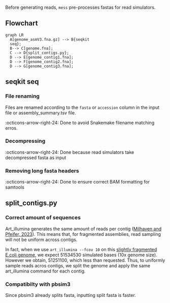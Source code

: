 Before generating reads, `mess` pre-processes fastas for read simulators.
## Flowchart

``` mermaid
graph LR
  A[genome_asmV3.fna.gz] --> B{seqkit 
  seq};
  B--> C[genome.fna];
  C --> D{split_contigs.py};
  D --> E[genome_contig1.fna];
  D --> F[genome_contig2.fna];
  D --> G[genome_contig3.fna];
```

## seqkit seq

### File renaming

Files are renamed according to the `fasta` or `accession` column in the input file or assembly_summary.tsv file.

:octicons-arrow-right-24: Done to avoid Snakemake filename matching erros.

### Decompressing

:octicons-arrow-right-24: Done because read simulators take decompressed fasta as input

### Removing long fasta headers

:octicons-arrow-right-24: Done to ensure correct BAM formatting for samtools



## split_contigs.py

### Correct amount of sequences
Art_illumina generates the same amount of reads per contig ([Milhaven and Pfeifer, 2023](https://doi.org/10.1038/s41437-022-00577-3)). This means that, for fragmented assemblies, read sampling will not be uniform across contigs.

In fact, when we use `art_illumina --fcov 10` on this [slightly fragmented E.coli genome](https://www.ncbi.nlm.nih.gov/datasets/genome/GCF_000157115.2/), we expect 51534530 simulated bases (10x genome size). However we obtain, 51251100, which less than requested. Thus, to uniformly sample reads acros contigs, we split the genome and apply the same art_illumina command for each contig. 

### Compatibilty with pbsim3
Since pbsim3 already splits fasta, inputting split fasta is faster.

